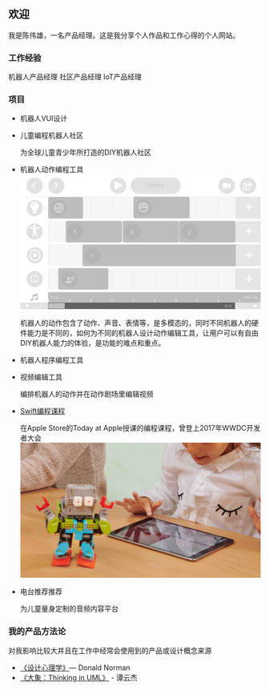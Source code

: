 ## 欢迎

我是陈伟雄，一名产品经理。这是我分享个人作品和工作心得的个人网站。

### 工作经验

机器人产品经理
社区产品经理
IoT产品经理

### 项目
- 机器人VUI设计

- 儿童编程机器人社区

    为全球儿童青少年所打造的DIY机器人社区

- 机器人动作编程工具
![JimuRobot Motion Editor](/image/motionEditor.png)

    机器人的动作包含了动作、声音、表情等，是多模态的，同时不同机器人的硬件能力是不同的，如何为不同的机器人设计动作编辑工具，让用户可以有自由DIY机器人能力的体验，是功能的难点和重点。

- 机器人程序编程工具 

- 视频编辑工具

    编排机器人的动作并在动作剧场里编辑视频

- [Swift编程课程](chenwxiong.github.io/playground.md)

    在Apple Store的Today at Apple授课的编程课程，曾登上2017年WWDC开发者大会
![MeeBot Learn to Dance at Today at Apple of Apple Store](/image/playground/MeeBotLearnToDanceBanner.jpg)
- 电台推荐推荐
    
    为儿童量身定制的音频内容平台

### 我的产品方法论
对我影响比较大并且在工作中经常会使用到的产品或设计概念来源
- [《设计心理学》](https://book.douban.com/subject/1288844/)— Donald Norman
- [《大象：Thinking in UML》](https://book.douban.com/subject/10549583/) - 谭云杰

